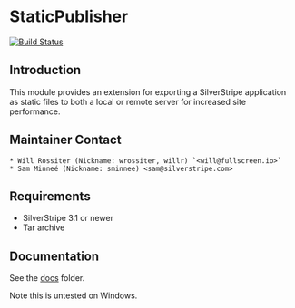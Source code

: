# StaticPublisher

[![Build Status](https://secure.travis-ci.org/silverstripe-labs/silverstripe-staticpublisher.png?branch=master)](http://travis-ci.org/silverstripe-labs/silverstripe-staticpublisher)

## Introduction

This module provides an extension for exporting a SilverStripe application as 
static files to both a local or remote server for increased site performance.

## Maintainer Contact

	* Will Rossiter (Nickname: wrossiter, willr) `<will@fullscreen.io>`
	* Sam Minneé (Nickname: sminnee) <sam@silverstripe.com>

## Requirements

 * SilverStripe 3.1 or newer
 * Tar archive

## Documentation

See the [docs](docs/) folder.

Note this is untested on Windows.
